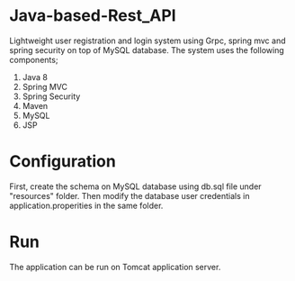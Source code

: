 # Java-based-Rest_API
Lightweight user registration and login system using Grpc, spring mvc and spring security on top of MySQL database. The system uses the following components;

1. Java 8
2. Spring MVC
3. Spring Security
4. Maven
5. MySQL
6. JSP

# Configuration
First, create the schema on MySQL database using db.sql file under "resources" folder. Then modify the database user credentials in application.properities in the same folder. 

# Run
The application can be run on Tomcat application server.


